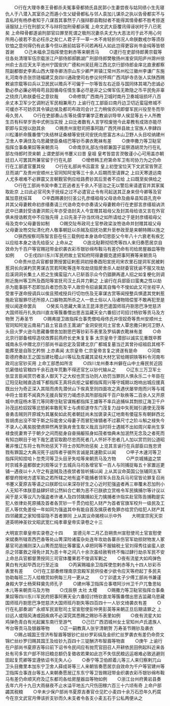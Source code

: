 <!-- { "loadSidebar": true } -->
　　○行在大理寺奏王骨都杀夫冤事骨都猗氏县民郭小生妻尝夜与姑同绩小生先寝仇人于八潜入其室杀之而遁小生父疑骨都私与邻人袁加儿谋杀之执以告骨都实不与袁私时有杨恭者知于八谋首其事然于八强辩郡县鞫狱者不能得其情骨都不胜考掠遂诬服狱上行在刑部又不与辩将加刑骨都诉冤  上命文武大臣覆讯得诬状时于八已死矣  上命释骨都遂谕刑部官曰罪至死谓之极刑况妻杀夫尤为大恶法司于此不用心何所用心彼若不言必枉杀之矣仁人君子于一草一木不肯轻折何况人命朕数戒尔等须存钦恤之意何得仍有此事今但以赦前姑容不问若再枉人如此岂得更容尚书金纯等皆顿首谢
　　○己未福余卫指挥使忽剌赤等来朝贡马
　　○遣行在吏部侍郎黄宗载等往各处清理军伍宗载浙江户部侍郎郝鹏湖广刑部侍郎樊敬扬州淮安凤阳庐州滁州徐州俞士吉应天太平池州宁国安庆广德和州吴廷用江西北京行部侍郎金庠北直隶都察院副都御史李素山西大理寺卿汤宗山东少卿严昇镇江常州苏州松江徽州李谦广东施礼河南寺丞张宗琏福建艾良四川通政使司右参议何怀辉广西鸿胪寺丞张人实陕西赐敕谕宗载等曰兵以卫民民以赡兵不可偏于一尔等皆左右近臣与国同体其竭乃忠诚必勤必恭必廉必明毋苟且因循毋任情生事必尽是非之公俾军伍无欺隐之币平民免非辜之挠庶几称朕委任之意钦哉
　　○命修筑广西南丹卫城时南丹卫奏城垣损坏八百余丈本卫军少乞调附近军民相兼用力  上谕行在工部臣曰南丹边卫切近蛮寇修城不可缓亦不可妨农其令镇远侯及都司布政司会计工力稍俟农间即督军民兴役至冬而毕毋久劳人
　　○行在吏部奏山东等处儒学署学正教谕训导举人侯显等五十人所教生员有科举岁贡中式例当实授  上曰比者数有人言学校废弛今此辈教有成效亦能尽职即与实授以励其余
　　○赐贵州宣慰司把事阿路广西凭祥县故土官族人李肆四川松潘祈命簇番僧勺失结林证桑植等安抚司安抚向思富古木山卫野人头目咬纳建州卫舍人李满住及乌思藏使臣桑结巴等钞币袭衣靴袜有差
　　○庚申撒力等卫鞑官指挥佥事桑果奴等来朝贡马
　　○命南京礼部左侍郎兼国子监祭酒胡濙为行在礼部左侍郎时濙来朝  上谓吏部尚书蹇义曰昔  皇祖  皇考皆尝言濙敬谨小心可用盖亦朝廷旧人可罢其所兼官留于行在礼部
　　○增修韩王府第命军卫有司协力为之仍命行在工部遣官董其役
　　○行在礼部尚书吕震言  皇上初登宝位天下文武官皆贺正旦而湖广及贵州安顺州土官同知阿宠等三十余人后期而至请罪之  上曰天寒道远南人尤多艰难不必罪震又言朝觐官例应给路费钞其后至者不应给  上曰既至矣俱给之
　　○行在工部尚书吴中奏工匠逃者五千余人不惩治之无以警后来请遣官并其家属取赴京  上曰此必官司失于抚绥之过不必遣官止令有司起送其正身来但今卿等及官属加意抚绥耳
　　○辛酉赐袭封衍圣公孔彦缙祖母父母诰命及曲阜县知县孔克中并其父母妻敕命初彦缙奏请三代诰命克中亦奏请父母妻敕命行在吏部言彦缙祖讷洪武中已袭封受诰妻洪熙元年亦受诰封夫人今宜赠其祖母父及封其母给诰又言在外官俱未授诰敕克中不应独先得  上曰先圣子孙当优待之如所请给之于是封彦缙祖母父母及克中父母妻皆如制
　　○赐交阯布政司土官参政梁汝笏诰命并封赠其祖父母父母妻汝笏交阯清化府人敬事朝廷以杀贼及招抚功累升至参政至是来朝特赐以旌之
　　○狭西按察司陈智言臣在任三载例给本身诰命切思臣父今年八十六衰老有疾乞以应给本身之诰先给臣父  上命从之
　　○迤北鞑靼彻彻秃等四人来归奏愿居京自效命为千百户等官赐冠带金织袭衣彩币银钞绵布鞍马有差仍命有司给房屋器皿等物如例
　　○壬戌四川东川军民府故土官知府阿得妻摄克遣把事阿赛等来朝贡马
　　○命贵州总兵官都督萧授罢征剌惹洞初授奏酉阳宣抚司宋农里石提洞军民被剌惹洞长向谋杓赏男谋古赏若阿毗等连年攻劫烧毁房舍杀人劫财委官抚谕不服又攻劫后溪洞洞长集土人拒之生擒蛮寇六人已斩首示众今仍猖獗再遣人招之如复梗化则调附近施州等卫所及酉阳等宣抚司汉土兵并力剿之  上谕行在兵部臣曰蛮夷之性以劫杀为能事朕不忍即加兵者恐伤及平人故但令招谕冀其自悔今不悛如此又可坐视平人受害乎遂命授调兵以俟且预戒授兵行切勿伤及无辜谋古赏等闻授整兵惧遣其党剌惹施赴官服罪尽还所掠人口器物其所杀之人一依土俗以人马诸物陪偿誓不敢再犯至是授以闻遂命罢兵
　　○癸亥乌思藏大乘法王昆泽思巴遣国师班丹劄思巴净觉慈济大国师班丹扎失四川直龙等簇番僧出思吉监藏天全六番招讨司招讨杨钦等贡马及方物贺  万寿圣节
　　○赐弗提卫故指挥佥事秃僧哈母佟氏并侄奴奇等贵州安顺州土官同知阿宠云南易门县土官县丞王暠湖广金洞安抚司土官舍人覃忠撒只剌河卫野人头目火罗火逊乌思藏番僧舍加劄思巴等钞彩币表里及罗绢袭衣靴袜有差
　　○命北京行部备棺椁造坟改葬前燕府长史朱复复事  太宗皇帝于潜邸以诚实见重既卒葬城南永乐中赠北京行部尚书谥忠定及营建北京广都城复墓当迁其曾孙绍祖启其棺不能葬至是自陈乞矜恻  上亦素闻  太宗皇帝  仁宗皇帝言复之贤遂有是命
　　○河南彰德府奏赵王之国当建社稷山川等坛及库藏其梁柱大材乞官给赐铜铁等料令河南布政司出官钞买用  上命工部悉如所言
　　○四川龙州奏本州僻在山中土瘠民贫近因饥窘借给官粮四千余石连年荒歉不得还官乞以钞代输从之
　　○辽东三万卫军士张显言臣闻赏罚者圣人御天下之大权也赏当功则人劝罚当罪则人惧永乐二十年臣在辽阳见鞑贼直造城下都指挥王真将兵拒之留都指挥周兴等守城期以炮响出城应援真既出分为奇正深入其阻而虏先潜伏山下俟真至则四面攻之真遇伏屡举炮而兴等与城中将士皆若不闻真外无援兵智穷力竭虑杀其所部指挥千百户耿秩等二百余人又开原城中虏寇杨木答兀等同寄住鞑官谋叛都指挥王雄等不率兵追捕纵其剽掠辽海卫千户孙茂巡检奴奴等忿怒躬率敢死军士与虏拒遂夺东门茂复力战中矢死贼引遁使无茂等奋勇击贼则开原城为其屠矣如此死者朝廷尚未加褒录夫辽地南有倭寇东有朝鲜西北皆胡虏出没不常于斯之际能舍父母妻子而冒犯锋镝者不过慕尺寸之阶斗斛之禄失今不录人心离矣脱使虏猝然再至孰肯舍生取义哉且当时将士遇贼不出如周兴辈尚生享禄食抚妻育子于朝夕之间而挺身自奋捐躯殒身如茂者恤典未加泯然无念及之者死而有知岂瞑目于地下哉乞遣官取勘尽忠而死者几人怀奸不忠者几人加以赏罚则公道昭著非惟辽东将士有所劝惩天下将士亦知所劝惩矣  上览其言谕行在兵部臣曰旌忠贤戮有罪国之大典况死于战阵者乎彼所言诚是其速勘实以闻
　　○甲子木速河等卫指挥同知捏哈卜忽秃河等卫头目牙失哈等来朝贡马及方物
　　○严京城捕盗之禁时京城多盗都御史刘观等议于五城兵马司各增官军一百人与同捕捉每五十家置巡更铺一遇夜以十人守之有盗贼及违夜禁者皆听捕以闻  上从其议命英国公张辅同五军都督府按地方遣军助之若所辖之地有盗不能捕者领军头目及兵马司官皆论罪复召尚书蹇义夏原吉等语之曰朕即位以来深存好生之心近时犯强盗者再三审覆未忍加刑小人无知不体朕意益肆奸顽公然紏合亡赖为恶不已朕欲立赏格令军民擒捕尔等计议以闻于是义等议凡为强盗者许诸人及四邻擒捕如无力擒捕者许指实赴官陈告捕鞫是实犯人依律处死原捕及首者各赏钞一千贯仍给犯人财产为首者官旗军校升一级民及工匠人等优免差役一年如同为强盗其中有能自首及擒获者免罪亦给赏仍给犯人财产其四邻藏匿之家知情容隐不首者罪同  上从其议命揭榜以示中外
　　大明宣宗宪天崇道英明神圣钦文昭武宽仁纯孝章皇帝实录卷之十三


大明宣宗章皇帝实录卷之十四
　　宣德元年二月乙丑朔贵州宣慰使司土官宣慰使宋斌奏所辖乖西巴香等处山箐深险诸蛮杂处连年攻劫各寨杀伤官军劫掠财物发人冢墓官司追捕则深入山箐而昆阻比等寨蛮人卓把同等不服输税土官刘得秀往谕蛮人欲杀之邻寨救之得免计其为恶十年之间八十余次虽经赦宥终不悔过肆行劫杀军民不安  上命总兵官都督萧授同三司官体覆果若不悛调军剿之
　　○夜有流星大如鸡弹色黄白有光起毕西北行至近浊
　　○丙寅赐福余卫指挥使忽剌赤等九十四人钞彩币表里有差
　　○行在工部奏修理南京宫殿军民供役者少欲令应天等府起丁多民夫协助每班二万人给粮赏如例每三月一更从之
　　○丁卯遣太子少傅工部尚书兼谨身殿大学士杨荣释奠先师孔子
　　○建州等卫指挥佥事塔阿沙州卫千户兀鲁思帖木儿等来朝贡马及方物
　　○戊辰祭  太社  太稷
　　○赐撒力等卫鞑官指挥佥事桑果奴等四川东川军民府把事阿赛天全六番招讨杨钦直龙等簇番僧出思吉监藏乌思藏国师班丹劄思巴净觉慈济大国师班丹劄失等四百四十一人钞文绮袭衣有差
　　○行在礼部奏湖广永顺军民宣慰司土官宣慰使彭仲男彭英等来朝正旦后期请罪之  上曰远人或阻风涛或因疾病不必深究其悉赐之赐钞币表里如例
　　○夜有流星大如鸡弹色青白有光起翼东南行至游气
　　○己巳广西泗城州女土官知州卢氏遣族人岑台等贡马及银器等物
　　○正一嗣教真人张宇清朝贺  万寿圣节赐钞及袭衣
　　○赐占城国王侄济布智眉等银钞纻丝纱罗彩绢及金织纻丝罗袭衣有差仍命赍文锦纻丝纱罗归赐其国王及给钞九百四十三锭酬济布智眉等物直
　　○庚午  上谕行在户部尚书夏原吉等曰前下诏书令民间应有抛荒官田召人开耕依民田例起科近来各处有司多言户部不除旧粮总额仍复徵收若果如此岂不失信民粮远运艰难必致逃避则田起复荒卿等宜遵依诏书无失人心
　　○泰宁等卫伯颜着儿等三人来归察剌兀山卫头目撒里本加东宁卫舍人薛成哥等三人来朝皆奏愿居京自效命为千户等官建州等卫指挥佥事连台等五人来朝奏愿居辽东东宁等卫皆赐冠带金织袭衣彩币银钞绵布鞍马有差仍命顺天府及辽东都司各给房屋器皿等物如例
　　○浙江台州府黄岩县奏去年六月十九日大雨昼夜不止水溢平地五六尺伤田稼六百三十六顷有奇  上命户部蠲其税粮
　　○辛未少保户部尚书夏原吉奏官仓见贮小麦四十余万石恐年久朽腐今在京文武官月俸该折支钞而久未支者令各支小麦五石于公私两便从之
